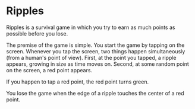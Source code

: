 # Ripples

Ripples is a survival game in which you try to earn as much points as possible before you lose.

The premise of the game is simple.
You start the game by tapping on the screen.
Whenever you tap the screen, two things happen simultaneously (from a human's point of view).
First, at the point you tapped, a ripple appears, growing in size as time moves on.
Second, at some random point on the screen, a red point appears.

If you happen to tap a red point, the red point turns green.

You lose the game when the edge of a ripple touches the center of a red point.
